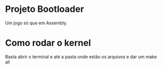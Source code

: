 # Projeto Bootloader
Um jogo só que em Assembly.

# Como rodar o kernel

Basta abrir o terminal e até a pasta onde estão os arquivos e dar um make all
